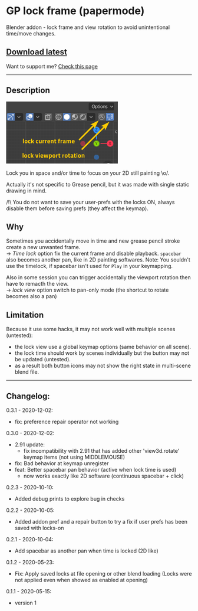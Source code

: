 # GP lock frame (papermode)
Blender addon - lock frame and view rotation to avoid unintentional time/move changes.

## [Download latest](https://github.com/Pullusb/GP_lock_frame/archive/master.zip)

Want to support me? [Check this page](http://www.samuelbernou.fr/donate)

---  

## Description

![lock frame](https://github.com/Pullusb/images_repo/raw/master/PAPERMOD_Lock_frame.png)

Lock you in space and/or time to focus on your 2D still painting \o/.  

Actually it's not specific to Grease pencil, but it was made with single static drawing in mind.

/!\ You do not want to save your user-prefs with the locks ON, always disable them before saving prefs (they affect the keymap).

## Why

Sometimes you accidentally move in time and new grease pencil stroke create a new unwanted frame.  
-> *Time lock* option fix the current frame and disable playback. `spacebar` also becomes another pan, like in 2D painting softwares.
Note: You souldn't use the timelock, if spacebar isn't used for `Play` in your keymapping.

Also in some session you can trigger accidentally the viewport rotation then have to remacth the view.  
-> *lock view* option switch to pan-only mode (the shortcut to rotate becomes also a pan)  



## Limitation

Because it use some hacks, it may not work well with multiple scenes (untested):
 - the lock view use a global keymap options (same behavior on all scene).
 - the lock time should work by scenes individually but the button may not be updated (untested).
 - as a result both button icons may not show the right state in multi-scene blend file.

---

## Changelog:

0.3.1 - 2020-12-02:

- fix: preference repair operator not working

0.3.0 - 2020-12-02:

- 2.91 update:
  - fix incompatibility with 2.91 that has added other 'view3d.rotate' keymap items (not using MIDDLEMOUSE)
- fix: Bad behavior at keymap unregister
- feat: Better spacebar pan behavior (active when lock time is used)
  - now works exactly like 2D software (continuous spacebar + click)

0.2.3 - 2020-10-10:

- Added debug prints to explore bug in checks

0.2.2 - 2020-10-05:

- Added addon pref and a repair button to try a fix if user prefs has been saved with locks-on

0.2.1 - 2020-10-04:

- Add spacebar as another pan when time is locked (2D like)

0.1.2 - 2020-05-23:

- Fix: Apply saved locks at file opening or other blend loading (Locks were not applied even when showed as enabled at opening)

0.1.1 - 2020-05-15:

- version 1